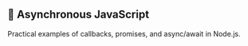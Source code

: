 ## 🧠 Asynchronous JavaScript

Practical examples of callbacks, promises, and async/await in Node.js.
